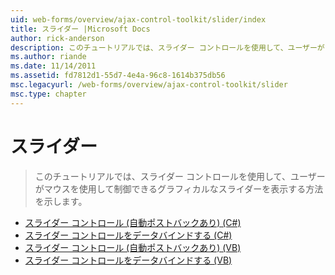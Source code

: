```yaml
---
uid: web-forms/overview/ajax-control-toolkit/slider/index
title: スライダー |Microsoft Docs
author: rick-anderson
description: このチュートリアルでは、スライダー コントロールを使用して、ユーザーがマウスを使用して制御できるグラフィカルなスライダーを表示する方法を示します。
ms.author: riande
ms.date: 11/14/2011
ms.assetid: fd7812d1-55d7-4e4a-96c8-1614b375db56
msc.legacyurl: /web-forms/overview/ajax-control-toolkit/slider
msc.type: chapter
---
```

<a name="slider"></a>スライダー
====================
> このチュートリアルでは、スライダー コントロールを使用して、ユーザーがマウスを使用して制御できるグラフィカルなスライダーを表示する方法を示します。


- [スライダー コントロール (自動ポストバックあり) (C#)](using-the-slider-control-with-auto-postback-cs.md)
- [スライダー コントロールをデータバインドする (C#)](databinding-the-slider-control-cs.md)
- [スライダー コントロール (自動ポストバックあり) (VB)](using-the-slider-control-with-auto-postback-vb.md)
- [スライダー コントロールをデータバインドする (VB)](databinding-the-slider-control-vb.md)
